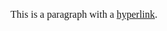 <span
style="font-size:12pt;font-family:&quot;Cambria&quot;;font-weight:400">This
is a paragraph with a </span><span
style="font-size:12pt;font-family:&quot;Cambria&quot;;color:#4f81bd;font-weight:400">[hyperlink](https://www.google.com/url?q=https://google.com&sa=D&ust=1483065907151000&usg=AFQjCNGDVmgON9u3x1QaAD76Em9Hj8FNtg)</span><span
style="font-size:12pt;font-family:&quot;Cambria&quot;;font-weight:400">.</span>
